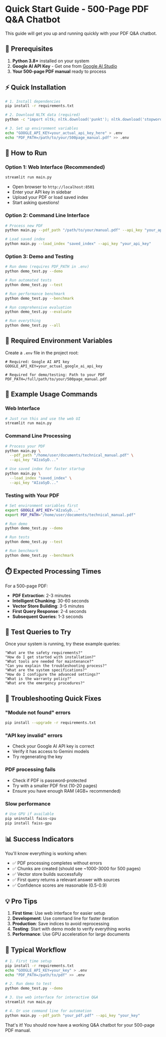# Quick Start Guide - 500-Page PDF Q&A Chatbot

This guide will get you up and running quickly with your PDF Q&A chatbot.

## 🚀 Prerequisites

1. **Python 3.8+** installed on your system
2. **Google AI API Key** - Get one from [Google AI Studio](https://aistudio.google.com/)
3. **Your 500-page PDF manual** ready to process

## ⚡ Quick Installation

```bash
# 1. Install dependencies
pip install -r requirements.txt

# 2. Download NLTK data (required)
python -c "import nltk; nltk.download('punkt'); nltk.download('stopwords')"

# 3. Set up environment variables
echo "GOOGLE_API_KEY=your_actual_api_key_here" > .env
echo "PDF_PATH=/path/to/your/500page_manual.pdf" >> .env
```

## 🎯 How to Run

### Option 1: Web Interface (Recommended)
```bash
streamlit run main.py
```
- Open browser to `http://localhost:8501`
- Enter your API key in sidebar
- Upload your PDF or load saved index
- Start asking questions!

### Option 2: Command Line Interface
```bash
# Process new PDF
python main.py --pdf_path "/path/to/your/manual.pdf" --api_key "your_api_key"

# Load saved index
python main.py --load_index "saved_index" --api_key "your_api_key"
```

### Option 3: Demo and Testing
```bash
# Run demo (requires PDF_PATH in .env)
python demo_test.py --demo

# Run automated tests
python demo_test.py --test

# Run performance benchmark
python demo_test.py --benchmark

# Run comprehensive evaluation
python demo_test.py --evaluate

# Run everything
python demo_test.py --all
```

## 📁 Required Environment Variables

Create a `.env` file in the project root:
```env
# Required: Google AI API key
GOOGLE_API_KEY=your_actual_google_ai_api_key

# Required for demo/testing: Path to your PDF
PDF_PATH=/full/path/to/your/500page_manual.pdf
```

## 🔧 Example Usage Commands

### Web Interface
```bash
# Just run this and use the web UI
streamlit run main.py
```

### Command Line Processing
```bash
# Process your PDF
python main.py \
  --pdf_path "/home/user/documents/technical_manual.pdf" \
  --api_key "AIzaSyD..."

# Use saved index for faster startup
python main.py \
  --load_index "saved_index" \
  --api_key "AIzaSyD..."
```

### Testing with Your PDF
```bash
# Set environment variables first
export GOOGLE_API_KEY="AIzaSyD..."
export PDF_PATH="/home/user/documents/technical_manual.pdf"

# Run demo
python demo_test.py --demo

# Run tests
python demo_test.py --test

# Run benchmark
python demo_test.py --benchmark
```

## ⏱️ Expected Processing Times

For a 500-page PDF:
- **PDF Extraction**: 2-3 minutes
- **Intelligent Chunking**: 30-60 seconds  
- **Vector Store Building**: 3-5 minutes
- **First Query Response**: 2-4 seconds
- **Subsequent Queries**: 1-3 seconds

## 🎯 Test Queries to Try

Once your system is running, try these example queries:

```
"What are the safety requirements?"
"How do I get started with installation?"
"What tools are needed for maintenance?"
"Can you explain the troubleshooting process?"
"What are the system specifications?"
"How do I configure the advanced settings?"
"What is the warranty policy?"
"What are the emergency procedures?"
```

## 🚨 Troubleshooting Quick Fixes

### "Module not found" errors
```bash
pip install --upgrade -r requirements.txt
```

### "API key invalid" errors
- Check your Google AI API key is correct
- Verify it has access to Gemini models
- Try regenerating the key

### PDF processing fails
- Check if PDF is password-protected
- Try with a smaller PDF first (10-20 pages)
- Ensure you have enough RAM (4GB+ recommended)

### Slow performance
```bash
# Use GPU if available
pip uninstall faiss-cpu
pip install faiss-gpu
```

## 📊 Success Indicators

You'll know everything is working when:
- ✅ PDF processing completes without errors
- ✅ Chunks are created (should see ~1000-3000 for 500 pages)
- ✅ Vector store builds successfully
- ✅ First query returns a relevant answer with sources
- ✅ Confidence scores are reasonable (0.5-0.9)

## 💡 Pro Tips

1. **First time**: Use web interface for easier setup
2. **Development**: Use command line for faster iteration
3. **Production**: Save indices to avoid reprocessing
4. **Testing**: Start with demo mode to verify everything works
5. **Performance**: Use GPU acceleration for large documents

## 🔄 Typical Workflow

```bash
# 1. First time setup
pip install -r requirements.txt
echo "GOOGLE_API_KEY=your_key" > .env
echo "PDF_PATH=/path/to/pdf" >> .env

# 2. Run demo to test
python demo_test.py --demo

# 3. Use web interface for interactive Q&A
streamlit run main.py

# 4. Or use command line for automation
python main.py --pdf_path "your_pdf.pdf" --api_key "your_key"
```

That's it! You should now have a working Q&A chatbot for your 500-page PDF manual.
